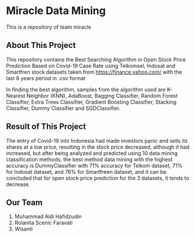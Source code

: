 # Miracle Data Mining

This is a repository of team miracle

## About This Project
This repository contains the Best Searching Algorithm in Open Stock Price Prediction Based on Covid-19 Case Rate using Telkomsel, Indosat and Smartfren stock datasets taken from https://finance.yahoo.com/ with the last 8 years period in .csv format

In finding the best algorithm, samples from the algorithm used are K-Nearest Neighbor (KNN), AdaBoost, Bagging Classifier, Random Forest Classifier, Extra Trees Classifier, Gradient Boosting Classifier, Stacking Classifier, Dummy Classifier and SGDClassifier.

## Result of This Project
The entry of Covid-19 into Indonesia had made investors panic and sells its shares at a low price, resulting in the stock price decreased, although it had increased, but after being analyzed and predicted using 10 data mining classification methods, the best method data mining with the highest accuracy is DummyClassifier with 71% accuracy for Telkom dataset, 71% for Indosat dataset, and 76% for Smartfreen dataset, and it can be concluded that for open stock price prediction for the 3 datasets, it tends to decrease.

## Our Team
1. Muhammad Aldi Hafidzudin
2. Rolanita Scenic Faravati
3. Wisanti

